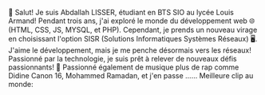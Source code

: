 👋 Salut! Je suis Abdallah LISSER, étudiant en BTS SIO au lycée Louis Armand! 
Pendant trois ans, j'ai exploré le monde du développement web 🌐 (HTML, CSS, JS, MYSQL, et PHP). 
Cependant, je prends un nouveau virage en choisissant l'option SISR (Solutions Informatiques Systèmes Réseaux) 🖥️. J'aime le développement, mais je me penche désormais vers les réseaux! 
Passionné par la technologie, je suis prêt à relever de nouveaux défis passionnants! 🚀
Passionné également de musique plus de rap comme Didine Canon 16, Mohammed Ramadan, et j'en passe ......
Meilleure clip au monde:

